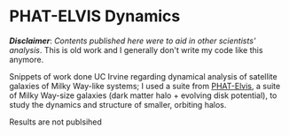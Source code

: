 # PHAT-ELVIS Dynamics

___Disclaimer___: *Contents published here were to aid in other scientists' analysis*. This is old work and I generally don't write my code like this anymore. 

Snippets of work done UC Irvine regarding dynamical analysis of satellite galaxies of Milky Way-like systems; I used a suite from [PHAT-Elvis](https://arxiv.org/abs/1811.12413), a suite of Milky Way-size galaxies (dark matter halo + evolving disk potential), to study the dynamics and structure of smaller, orbiting halos. 

Results are not publsihed
